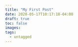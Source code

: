 ```yaml
---
title: "My First Post"
date: 2020-05-17T10:17:18-04:00
draft: true
toc: false
images:
tags:
  - untagged
---
```


